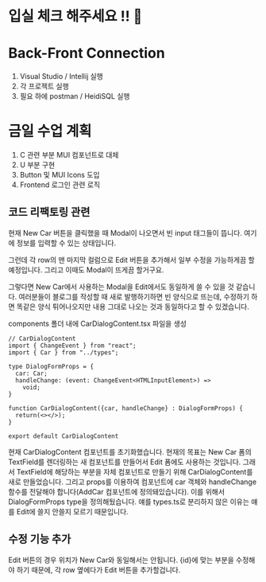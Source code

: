 # 입실 체크 해주세요 !! 🚓
# Back-Front Connection
1. Visual Studio / Intellij 실행
2. 각 프로젝트 실행
3. 필요 하에 postman / HeidiSQL 실행

# 금일 수업 계획
1. C 관련 부분 MUI 컴포넌트로 대체
2. U 부분 구현
3. Button 및 MUI Icons 도입
4. Frontend 로그인 관련 로직

## 코드 리팩토링 관련
현재 New Car 버튼을 클릭했을 때 Modal이 나오면서 빈 input 태그들이 뜹니다. 여기에 정보를 입력할 수 있는 상태입니다.

그런데 각 row의 맨 마지막 컬럼으로 Edit 버튼을 추가해서 일부 수정을 가능하게끔 할 예정입니다. 그리고 이때도 Modal이 뜨게끔 할거구요.

그렇다면 New Car에서 사용하는 Modal을 Edit에서도 동일하게 쓸 수 있을 것 같습니다. 여러분들이 블로그를 작성할 때 새로 발행하기하면 빈 양식으로 뜨는데, 수정하기 하면 똑같은 양식 튀어나오지만 내용 그대로 나오는 것과 동일하다고 할 수 있겠습니다.

components 폴더 내에 CarDialogContent.tsx 파일을 생성

```tsx
// CarDialogContent
import { ChangeEvent } from "react";
import { Car } from "../types";

type DialogFormProps = {
  car: Car;
  handleChange: (event: ChangeEvent<HTMLInputElement>) => 
    void;
}

function CarDialogContent({car, handleChange} : DialogFormProps) {
  return(<></>);
}

export default CarDialogContent
```
현재 CarDialogContent 컴포넌트를 초기화했습니다.
현재의 목표는 New Car 폼의 TextField를 렌더링하는 새 컴포넌트를 만들어서 Edit 폼에도 사용하는 것입니다.
그래서 TextField에 해당하는 부분을 자체 컴포넌트로 만들기 위해 CarDialogContent를 새로 만들었습니다. 그리고 props를 이용하여 컴포넌트에 car 객체와 handleChange 함수를 전달해야 합니다(AddCar 컴포넌트에 정의돼있습니다). 이를 위해서 DialogFormProps type을 정의해뒀습니다. 얘를 types.ts로 분리하지 않은 이유는 얘를 Edit에 쓸지 안쓸지 모르기 때문입니다.

## 수정 기능 추가
Edit 버튼의 경우 위치가 New Car와 동일해서는 안됩니다. {id}에 맞는 부분을 수정해야 하기 때문에, 각 row 옆에다가 Edit 버튼을 추가할겁니다.